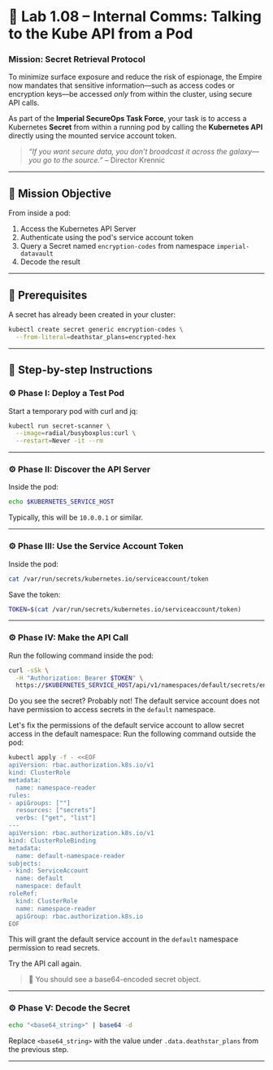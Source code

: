 # 🔐 Lab 1.08 – Internal Comms: Talking to the Kube API from a Pod

### **Mission: Secret Retrieval Protocol**

To minimize surface exposure and reduce the risk of espionage, the Empire now mandates that sensitive information—such as access codes or encryption keys—be accessed _only_ from within the cluster, using secure API calls.

As part of the **Imperial SecureOps Task Force**, your task is to access a Kubernetes **Secret** from within a running pod by calling the **Kubernetes API** directly using the mounted service account token.

> _“If you want secure data, you don’t broadcast it across the galaxy—you go to the source.”_ – Director Krennic

---

## 🎯 Mission Objective

From inside a pod:

1. Access the Kubernetes API Server
2. Authenticate using the pod's service account token
3. Query a Secret named `encryption-codes` from namespace `imperial-datavault`
4. Decode the result

---

## 📁 Prerequisites

A secret has already been created in your cluster:

```bash
kubectl create secret generic encryption-codes \
  --from-literal=deathstar_plans=encrypted-hex
```

---

## 🧭 Step-by-step Instructions

### ⚙️ Phase I: Deploy a Test Pod

Start a temporary pod with curl and jq:

```bash
kubectl run secret-scanner \
  --image=radial/busyboxplus:curl \
  --restart=Never -it --rm
```

---

### ⚙️ Phase II: Discover the API Server

Inside the pod:

```bash
echo $KUBERNETES_SERVICE_HOST
```

Typically, this will be `10.0.0.1` or similar.

---

### ⚙️ Phase III: Use the Service Account Token

Inside the pod:

```bash
cat /var/run/secrets/kubernetes.io/serviceaccount/token
```

Save the token:

```bash
TOKEN=$(cat /var/run/secrets/kubernetes.io/serviceaccount/token)
```

---

### ⚙️ Phase IV: Make the API Call

Run the following command inside the pod:

```bash
curl -sSk \
  -H "Authorization: Bearer $TOKEN" \
  https://$KUBERNETES_SERVICE_HOST/api/v1/namespaces/default/secrets/encryption-codes
```

Do you see the secret? Probably not! The default service account does not have permission to access secrets in the `default` namespace.

Let's fix the permissions of the default service account to allow secret access in the default namespace:
Run the following command outside the pod:

```bash
kubectl apply -f - <<EOF
apiVersion: rbac.authorization.k8s.io/v1
kind: ClusterRole
metadata:
  name: namespace-reader
rules:
- apiGroups: [""]
  resources: ["secrets"]
  verbs: ["get", "list"]
---
apiVersion: rbac.authorization.k8s.io/v1
kind: ClusterRoleBinding
metadata:
  name: default-namespace-reader
subjects:
- kind: ServiceAccount
  name: default
  namespace: default
roleRef:
  kind: ClusterRole
  name: namespace-reader
  apiGroup: rbac.authorization.k8s.io
EOF
```

This will grant the default service account in the `default` namespace permission to read secrets.

Try the API call again.

> 🔎 You should see a base64-encoded secret object.

---

### ⚙️ Phase V: Decode the Secret

```bash
echo "<base64_string>" | base64 -d
```

Replace `<base64_string>` with the value under `.data.deathstar_plans` from the previous step.

---
